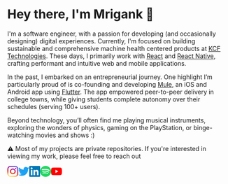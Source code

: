 # Hey there, I'm Mrigank 👋 

I'm a software engineer, with a passion for developing (and occasionally designing) digital experiences. Currently, I'm focused on building sustainable and comprehensive machine health centered products at <a href="https://www.kcftech.com">KCF Technologies</a>. These days, I primarily work with [React](https://react.dev) and [React Native](https://reactnative.dev), crafting performant and intuitive web and mobile applications.

In the past, I embarked on an entrepreneurial journey. One highlight I’m particularly proud of is co-founding and developing [Mule](https://www.themuleapp.com), an iOS and Android app using [Flutter](https://flutter.dev). The app empowered peer-to-peer delivery in college towns, while giving students complete autonomy over their schedules (serving 100+ users).

Beyond technology, you’ll often find me playing musical instruments, exploring the wonders of physics, gaming on the PlayStation, or binge-watching movies and shows :)

⚠️ Most of my projects are private repositories. If you're interested in viewing my work, please feel free to reach out

<a href="https://www.instagram.com/mrigankdoshy/">
  <img align="left" alt="Mrigank Doshy | Instagram" width="25px" src="https://github.com/mrigankdoshy/mrigankdoshy/blob/master/assets/icons/instagram.svg" />
</a>
<a href="https://twitter.com/mrigankdoshy">
  <img align="left" alt="Mrigank Doshy | Twitter" width="25px" src="https://github.com/mrigankdoshy/mrigankdoshy/blob/master/assets/icons/twitter.svg" />
</a>
<a href="https://www.linkedin.com/in/mrigankdoshy/">
  <img align="left" alt="Mrigank Doshy | LinkedIn" width="25px" src="https://github.com/mrigankdoshy/mrigankdoshy/blob/master/assets/icons/linkedin.svg" />
</a>
<a href="https://open.spotify.com/user/0dmta114n09jih8ye0ql93v08">
  <img align="left" alt="Mrigank Doshy | Spotify" width="25px" src="https://github.com/mrigankdoshy/mrigankdoshy/blob/master/assets/icons/spotify.svg" />
</a>
<a href="https://www.youtube.com/channel/UCFdJXx82HEolB4Nv2cW8C_g">
  <img align="left" alt="Mrigank Doshy | YouTube" width="25px" src="https://github.com/mrigankdoshy/mrigankdoshy/blob/master/assets/icons/youtube.svg" />
</a>
